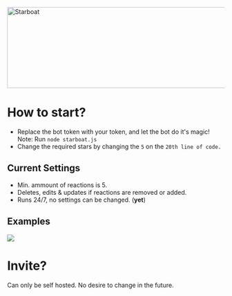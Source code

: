 <img src="https://images.cooltext.com/5222234.png" width="925" height="187" alt="Starboat" />
  
# How to start?

- Replace the bot token with your token, and let the bot do it's magic! Note: Run `node starboat.js`
- Change the required stars by changing the `5` on the `20th line of code.`

## Current Settings
- Min. ammount of reactions is 5.
- Deletes, edits & updates if reactions are removed or added.
- Runs 24/7, no settings can be changed. (**yet**)

## Examples

[![](http://i.imgur.com/cneFUDf.png)](http://i.imgur.com/cneFUDf.png)

# Invite?
Can only be self hosted. No desire to change in the future.
